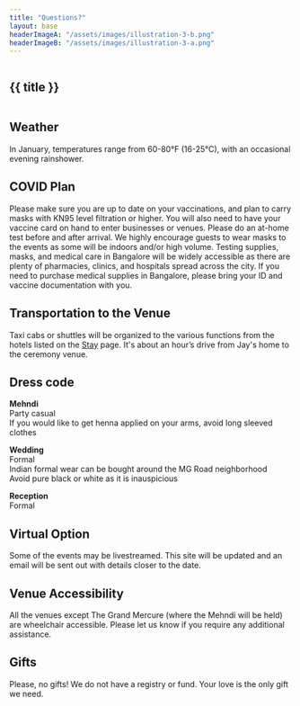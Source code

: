 ```yaml
---
title: "Questions?"
layout: base
headerImageA: "/assets/images/illustration-3-b.png"
headerImageB: "/assets/images/illustration-3-a.png"
---
```


<section class="page__header">
    <figure class="header__image left"><img src="{{ headerImageA }}" alt=""></figure>
    <h1 class="header__title">{{ title }}</h1>
    <figure class="header__image right"><img src="{{ headerImageB }}" alt=""></figure>
</section>
<section class="page__section">
    <article class="page__row">
        <div class="page__column">
            <h2 class="page__title">Weather</h2>
        </div>
        <div class="page__column">
            <p class="page__description">In January, temperatures range from 60-80°F (16-25°C), with an occasional evening rainshower.</p>
        </div>
    </article>
    <article class="page__row">
        <div class="page__column">
            <h2 class="page__title">COVID Plan</h2>
        </div>
        <div class="page__column">
            <p class="page__description">Please make sure you are up to date on your vaccinations, and plan to carry masks with KN95 level filtration or higher. You will also need to have your vaccine card on hand to enter businesses or venues. Please do an at-home test before and after arrival. We highly encourage guests to wear masks to the events as some will be indoors and/or high volume. Testing supplies, masks, and medical care in Bangalore will be widely accessible as there are plenty of pharmacies, clinics, and hospitals spread across the city. If you need to purchase medical supplies in Bangalore, please bring your ID and vaccine documentation with you.</p>
        </div>
    </article>
    <article class="page__row">
        <div class="page__column">
            <h2 class="page__title">Transportation to the Venue</h2>
        </div>
        <div class="page__column">
            <p class="page__description">Taxi cabs or shuttles will be organized to the various functions from the hotels listed on the <a href="/stay">Stay</a> page. It's about an hour’s drive from Jay's home to the ceremony venue.</p>
        </div>
    </article>
    <article class="page__row">
        <div class="page__column">
            <h2 class="page__title">Dress code</h2>
        </div>
        <div class="page__column">
            <p class="page__description">
                <strong>Mehndi</strong><br>
                Party casual<br>
                If you would like to get henna applied on your arms, avoid long sleeved clothes
            </p>
            <p class="page__description">
                <strong>Wedding</strong><br>
                Formal<br>
                Indian formal wear can be bought around the MG Road neighborhood<br>
                Avoid pure black or white as it is inauspicious
            </p>
            <p class="page__description">
                <strong>Reception</strong><br>
                Formal
            </p>
        </div>
    </article>
    <article class="page__row">
        <div class="page__column">
            <h2 class="page__title">Virtual Option</h2>
        </div>
        <div class="page__column">
            <p class="page__description">Some of the events may be livestreamed. This site will be updated and an email will be sent out with details closer to the date.</p>
        </div>
    </article>
    <article class="page__row">
        <div class="page__column">
            <h2 class="page__title">Venue Accessibility</h2>
        </div>
        <div class="page__column">
            <p class="page__description">All the venues except The Grand Mercure (where the Mehndi will be held) are wheelchair accessible. Please let us know if you require any additional assistance.</p>
        </div>
    </article>
     <article class="page__row">
        <div class="page__column">
            <h2 class="page__title">Gifts</h2>
        </div>
        <div class="page__column">
            <p class="page__description">Please, no gifts! We do not have a registry or fund. Your love is the only gift we need.</p>
        </div>
    </article>
</section>

